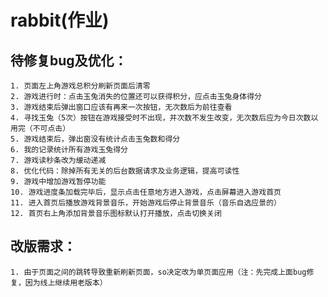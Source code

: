 # rabbit(作业)
## 待修复bug及优化：
    1. 页面左上角游戏总积分刷新页面后清零
    2. 游戏进行时：点击玉兔消失的位置还可以获得积分，应点击玉兔身体得分
    3. 游戏结束后弹出窗口应该有再来一次按钮，无次数后为前往查看
    4. 寻找玉兔（5次）按钮在游戏接受时不出现，并次数不发生改变，无次数后应为今日次数以用完（不可点击）
    5. 游戏结束后，弹出窗没有统计点击玉兔数和得分
    6. 我的记录统计所有游戏玉兔得分
    7. 游戏读秒条改为缓动递减
    8. 优化代码：除掉所有无关的后台数据请求及业务逻辑，提高可读性
    9. 游戏中增加游戏暂停功能
    10. 游戏进度条加载完毕后，显示点击任意地方进入游戏，点击屏幕进入游戏首页
    11. 进入首页后播放游戏背景音乐，开始游戏后停止背景音乐（音乐自选应景的）
    12. 首页右上角添加背景音乐图标默认打开播放，点击切换关闭

## 改版需求：
    1. 由于页面之间的跳转导致重新刷新页面，so决定改为单页面应用（注：先完成上面bug修复，因为线上继续用老版本）



